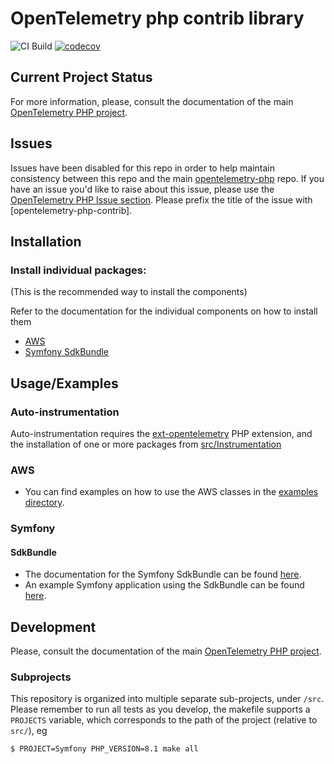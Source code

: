 # OpenTelemetry php contrib library

![CI Build](https://github.com/open-telemetry/opentelemetry-php-contrib/workflows/PHP%20QA/badge.svg)
[![codecov](https://codecov.io/gh/open-telemetry/opentelemetry-php-contrib/branch/main/graph/badge.svg)](https://codecov.io/gh/open-telemetry/opentelemetry-php)

## Current Project Status
For more information, please, consult the documentation of the main [OpenTelemetry PHP project][opentelemetry-php].

## Issues

Issues have been disabled for this repo in order to help maintain consistency between this repo and the main [opentelemetry-php] repo. If you have an issue you'd like to raise about this issue, please use the [OpenTelemetry PHP Issue section](https://github.com/open-telemetry/opentelemetry-php/issues/new/choose). Please prefix the title of the issue with [opentelemetry-php-contrib].

## Installation

### Install individual packages:

(This is the recommended way to install the components)

Refer to the documentation for the individual components on how to install them

- [AWS](/src/Aws/README.md)
- [Symfony SdkBundle](/src/Symfony/README.md)

## Usage/Examples

### Auto-instrumentation

Auto-instrumentation requires the [ext-opentelemetry] PHP extension, and
the installation of one or more packages from [src/Instrumentation](./src/Instrumentation)

### AWS

- You can find examples on how to use the AWS classes in the [examples directory](/examples/aws/README.md).

### Symfony

#### SdkBundle

- The documentation for the Symfony SdkBundle can be found [here](/src/Symfony/README.md).
- An example Symfony application using the SdkBundle can be found [here](https://github.com/opentelemetry-php/otel-sdk-bundle-example-sf5).

## Development

Please, consult the documentation of the main [OpenTelemetry PHP project][opentelemetry-php].

### Subprojects

This repository is organized into multiple separate sub-projects, under `/src`.
Please remember to run all tests as you develop, the makefile supports a `PROJECTS` variable, which corresponds to the path of the project (relative to `src/`), eg

```
$ PROJECT=Symfony PHP_VERSION=8.1 make all
```

<!-- References -->

[opentelemetry-php]: https://github.com/open-telemetry/opentelemetry-php
[ext-opentelemetry]: https://pecl.php.net/package/opentelemetry
